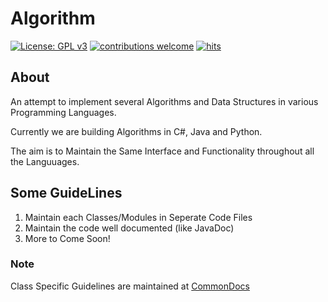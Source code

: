 # Algorithm
[![License: GPL v3](https://img.shields.io/badge/License-GPL%20v3-blue.svg)](http://www.gnu.org/licenses/gpl-3.0)
[![contributions welcome](https://img.shields.io/badge/contributions-welcome-brightgreen.svg?style=flat)](https://github.com/OpenWeavers/OpenAlgorithm)
[![hits](https://ghit.me/badge.svg?repo=OpenWeavers/OpenAlgorithm)](https://ghit.me/repo/OpenWeavers/OpenAlgorithm)

## About
An attempt to implement several Algorithms and Data Structures in various Programming Languages.

Currently we are building Algorithms in C#, Java and Python.

The aim is to Maintain the Same Interface and Functionality throughout all the Languuages.

## Some GuideLines
1. Maintain each Classes/Modules in Seperate Code Files
2. Maintain the code well documented (like JavaDoc)
3. More to Come Soon!

### Note
Class Specific Guidelines are maintained at [CommonDocs](CommonDocs/)

